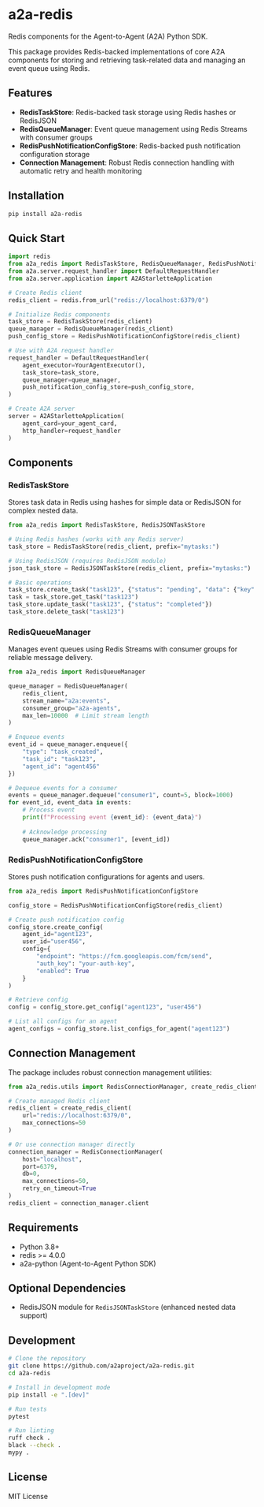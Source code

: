# a2a-redis

Redis components for the Agent-to-Agent (A2A) Python SDK.

This package provides Redis-backed implementations of core A2A components for storing and retrieving task-related data and managing an event queue using Redis.

## Features

- **RedisTaskStore**: Redis-backed task storage using Redis hashes or RedisJSON
- **RedisQueueManager**: Event queue management using Redis Streams with consumer groups
- **RedisPushNotificationConfigStore**: Redis-backed push notification configuration storage
- **Connection Management**: Robust Redis connection handling with automatic retry and health monitoring

## Installation

```bash
pip install a2a-redis
```

## Quick Start

```python
import redis
from a2a_redis import RedisTaskStore, RedisQueueManager, RedisPushNotificationConfigStore
from a2a.server.request_handler import DefaultRequestHandler
from a2a.server.application import A2AStarletteApplication

# Create Redis client
redis_client = redis.from_url("redis://localhost:6379/0")

# Initialize Redis components
task_store = RedisTaskStore(redis_client)
queue_manager = RedisQueueManager(redis_client)
push_config_store = RedisPushNotificationConfigStore(redis_client)

# Use with A2A request handler
request_handler = DefaultRequestHandler(
    agent_executor=YourAgentExecutor(),
    task_store=task_store,
    queue_manager=queue_manager,
    push_notification_config_store=push_config_store,
)

# Create A2A server
server = A2AStarletteApplication(
    agent_card=your_agent_card,
    http_handler=request_handler
)
```

## Components

### RedisTaskStore

Stores task data in Redis using hashes for simple data or RedisJSON for complex nested data.

```python
from a2a_redis import RedisTaskStore, RedisJSONTaskStore

# Using Redis hashes (works with any Redis server)
task_store = RedisTaskStore(redis_client, prefix="mytasks:")

# Using RedisJSON (requires RedisJSON module)
json_task_store = RedisJSONTaskStore(redis_client, prefix="mytasks:")

# Basic operations
task_store.create_task("task123", {"status": "pending", "data": {"key": "value"}})
task = task_store.get_task("task123")
task_store.update_task("task123", {"status": "completed"})
task_store.delete_task("task123")
```

### RedisQueueManager

Manages event queues using Redis Streams with consumer groups for reliable message delivery.

```python
from a2a_redis import RedisQueueManager

queue_manager = RedisQueueManager(
    redis_client,
    stream_name="a2a:events",
    consumer_group="a2a-agents",
    max_len=10000  # Limit stream length
)

# Enqueue events
event_id = queue_manager.enqueue({
    "type": "task_created",
    "task_id": "task123",
    "agent_id": "agent456"
})

# Dequeue events for a consumer
events = queue_manager.dequeue("consumer1", count=5, block=1000)
for event_id, event_data in events:
    # Process event
    print(f"Processing event {event_id}: {event_data}")
    
    # Acknowledge processing
    queue_manager.ack("consumer1", [event_id])
```

### RedisPushNotificationConfigStore

Stores push notification configurations for agents and users.

```python
from a2a_redis import RedisPushNotificationConfigStore

config_store = RedisPushNotificationConfigStore(redis_client)

# Create push notification config
config_store.create_config(
    agent_id="agent123",
    user_id="user456", 
    config={
        "endpoint": "https://fcm.googleapis.com/fcm/send",
        "auth_key": "your-auth-key",
        "enabled": True
    }
)

# Retrieve config
config = config_store.get_config("agent123", "user456")

# List all configs for an agent
agent_configs = config_store.list_configs_for_agent("agent123")
```

## Connection Management

The package includes robust connection management utilities:

```python
from a2a_redis.utils import RedisConnectionManager, create_redis_client

# Create managed Redis client
redis_client = create_redis_client(
    url="redis://localhost:6379/0",
    max_connections=50
)

# Or use connection manager directly
connection_manager = RedisConnectionManager(
    host="localhost",
    port=6379,
    db=0,
    max_connections=50,
    retry_on_timeout=True
)
redis_client = connection_manager.client
```

## Requirements

- Python 3.8+
- redis >= 4.0.0
- a2a-python (Agent-to-Agent Python SDK)

## Optional Dependencies

- RedisJSON module for `RedisJSONTaskStore` (enhanced nested data support)

## Development

```bash
# Clone the repository
git clone https://github.com/a2aproject/a2a-redis.git
cd a2a-redis

# Install in development mode
pip install -e ".[dev]"

# Run tests
pytest

# Run linting
ruff check .
black --check .
mypy .
```

## License

MIT License